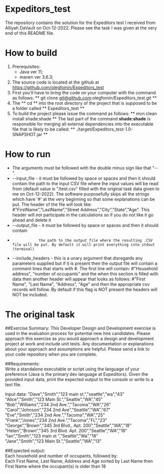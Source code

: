 # Expeditors_test
The repository contains the solution for the Expeditors test I received from Alliyah DaVault on Oct-12-2022. Please see the task I was given at the very end of this README file.

# How to build
1. Prerequisites:
	-  Java ver 11;
	-  maven ver 3.6.3;
2. The source code is located at the github at https://github.com/olegfomin/Expeditors_test 
3. First you'll have to bring the code on your computer with the command as follows: ** git clone git@github.com:olegfomin/Expeditors_test.git **
4. The ** cd ** into the root directory of the project that is supposed to be a folder called ** Expeditors_test **
5. To build the project please issue the command as follows: ** mvn clean install shade:shade ** The last part of the command **shade:shade** is 
responsible for merging all external dependencies into the executable file that is likely to be called: ** ./target/Expeditors_test-1.0-SNAPSHOT.jar **

# How to run
 * The arguments must be followed with the double minus sign like that "--".
 * --input_file - it must be followed by space or spaces and then it should contain 
      the path to the input CSV file where the input values will be read from (default value is "<jarfileRoot>/test.csv" filled with the original task data given to me on Oct-12-2022). 
      The software purposefully skips all the strings which have '#' at the very beginning so that some explanations can be put. The
      header of the file will look like: #"FirstName","LastName","Street Address","City","State","Age". 
      This header will not participate in the calculations so if you do not like it go ahead and delete it 
 * --output_file - it must be followed by space or spaces and then it should contain 
 *                 the path to the output file where the resulting .CSV file will be put. By default it will print everything into stdout (terminal)
 * --include_headers - this is a unary argument that disregards any parameters supplied but if it is present then the output file will contain a comment lines that starts with #. The first line will contain: #"Household address", "number of occupants" and the when this section 
 is filled with data then another header will appear that looks as follows: #"First Name", "Last Name", "Address", "Age" and then the appropriate csv records will follow. By default if this flag is NOT present the headers will NOT be included.
             
# The original task
##Exercise Summary:
This Developer Design and Development exercise is used in the evaluation process for potential new hire candidates.  Please approach this exercise as you would approach a design and development project at work and include unit tests.  Any documentation or explanations about your approach and assumptions are helpful.  Please send a link to your code repository when you are complete. 

##Requirements:  
Write a standalone executable or script using the language of your preference (Java is the primary dev language at Expeditors).  Given the provided input data, print the expected output to the console or write to a text file.

Input data:
"Dave","Smith","123 main st.","seattle","wa","43"  
"Alice","Smith","123 Main St.","Seattle","WA","45"  
"Bob","Williams","234 2nd Ave.","Tacoma","WA","26"  
"Carol","Johnson","234 2nd Ave","Seattle","WA","67"  
"Eve","Smith","234 2nd Ave.","Tacoma","WA","25"  
"Frank","Jones","234 2nd Ave.","Tacoma","FL","23"  
"George","Brown","345 3rd Blvd., Apt. 200","Seattle","WA","18"  
"Helen","Brown","345 3rd Blvd. Apt. 200","Seattle","WA","18"  
"Ian","Smith","123 main st ","Seattle","Wa","18"  
"Jane","Smith","123 Main St.","Seattle","WA","13"  

##Expected output:   
Each household and number of occupants, followed by:  
Each First Name, Last Name, Address and Age sorted by Last Name then First Name where the occupant(s) is older than 18
                                                          
 
